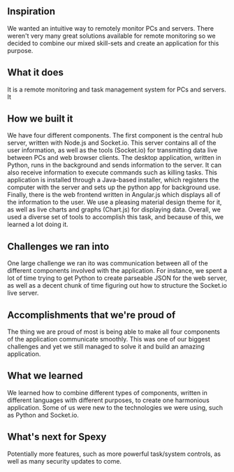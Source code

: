 ## Inspiration
We wanted an intuitive way to remotely monitor PCs and servers. There weren't very many great solutions available for remote monitoring so we decided to combine our mixed skill-sets and create an application for this purpose.

## What it does
It is a remote monitoring and task management system for PCs and servers. It 

## How we built it
We have four different components. The first component is the central hub server, written with Node.js and Socket.io. This server contains all of the user information, as well as the tools (Socket.io) for transmitting data live between PCs and web browser clients. The desktop application, written in Python, runs in the background and sends information to the server. It can also receive information to execute commands such as killing tasks. This application is installed through a Java-based installer, which registers the computer with the server and sets up the python app for background use. Finally, there is the web frontend written in Angular.js which displays all of the information to the user. We use a pleasing material design theme for it, as well as live charts and graphs (Chart.js) for displaying data. Overall, we used a diverse set of tools to accomplish this task, and because of this, we learned a lot doing it.

## Challenges we ran into
One large challenge we ran ito was communication between all of the different components involved with the application. For instance, we spent a lot of time trying to get Python to create parseable JSON for the web server, as well as a decent chunk of time figuring out how to structure the Socket.io live server.

## Accomplishments that we're proud of
The thing we are proud of most is being able to make all four components of the application communicate smoothly. This was one of our biggest challenges and yet we still managed to solve it and build an amazing application.

## What we learned
We learned how to combine different types of components, written in different languages with different purposes, to create one harmonious application. Some of us were new to the technologies we were using, such as Python and Socket.io.

## What's next for Spexy
Potentially more features, such as more powerful task/system controls, as well as many security updates to come. 
